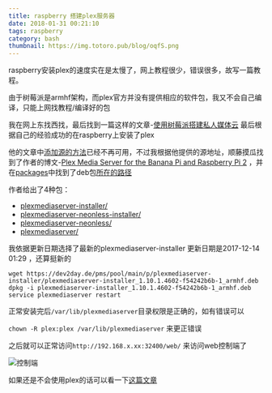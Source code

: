 ```yaml
---
title: raspberry 搭建plex服务器
date: 2018-01-31 00:21:10
tags: raspberry
category: bash
thumbnail: https://img.totoro.pub/blog/oqfS.png
---
```


raspberry安装plex的速度实在是太慢了，网上教程很少，错误很多，故写一篇教程。

由于树莓派是armhf架构，而plex官方并没有提供相应的软件包，我又不会自己编译，只能上网找教程/编译好的包

我在网上东找西找，最后找到一篇这样的文章-[使用树莓派搭建私人媒体云](https://www.zybuluo.com/jocker---/note/840749#5-plex-media-server) 最后根据自己的经验成功的在raspberry上安装了plex
<!--more-->
他的文章中[添加源的方法](https://www.zybuluo.com/jocker---/note/840749#5-plex-media-server)已经不再可用，不过我根据他提供的源地址，顺藤摸瓜找到了作者的博文-[Plex Media Server for the Banana Pi and Raspberry Pi 2](https://dev2day.de/post/plex-media-server/) ，并在[packages](https://dev2day.de/pms/dists/jessie/main/binary-armhf/Packages)中找到了deb包[所在的路径](https://dev2day.de/pms/pool/main/p/)

作者给出了4种包：

- [plexmediaserver-installer/](https://dev2day.de/pms/pool/main/p/plexmediaserver-installer/)
- [plexmediaserver-neonless-installer/](https://dev2day.de/pms/pool/main/p/plexmediaserver-neonless-installer/)
- [plexmediaserver-neonless/](https://dev2day.de/pms/pool/main/p/plexmediaserver-neonless/)
- [plexmediaserver/](https://dev2day.de/pms/pool/main/p/plexmediaserver/)

我依据更新日期选择了最新的plexmediaserver-installer 更新日期是2017-12-14 01:29 ，还算挺新的

```
wget https://dev2day.de/pms/pool/main/p/plexmediaserver-installer/plexmediaserver-installer_1.10.1.4602-f54242b6b-1_armhf.deb
dpkg -i plexmediaserver-installer_1.10.1.4602-f54242b6b-1_armhf.deb
service plexmediaserver restart
```

正常安装完后`/var/lib/plexmediaserver`目录权限是正确的，如有错误可以

`chown -R plex:plex /var/lib/plexmediaserver` 来更正错误

之后就可以正常访问`http://192.168.x.xx:32400/web/` 来访问web控制端了

![控制端](https://img.totoro.pub/blog/ojdn.png)

如果还是不会使用plex的话可以看一下[这篇文章](https://yorkchou.com/plex-video-stream.html ) 
